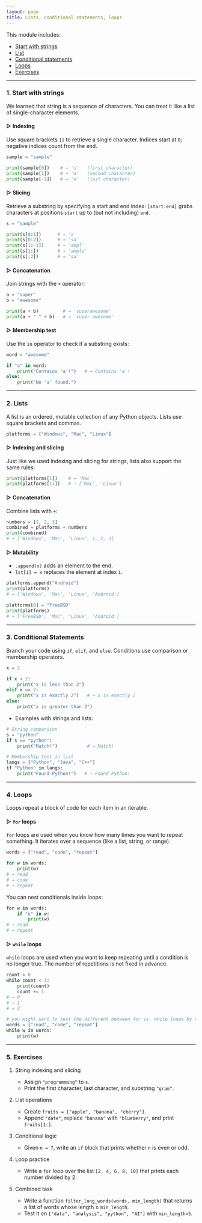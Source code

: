 ```yaml
---
layout: page
title: Lists, conditional statements, loops
---
```


This module includes:
- [Start with strings](#1-working-with-strings)
- [List](#2-lists)
- [Conditional statements](#3-conditional-statements)
- [Loops](#4-loops)
- [Exercises](5#5-exercises)

---

### 1. Start with strings

We learned that string is a sequence of characters. You can treat it like a list of single-character elements.

#### ▷ Indexing  
Use square brackets `[]` to retrieve a single character. Indices start at `0`; negative indices count from the end.

```python
sample = "sample"

print(sample[0])    # → 's'   (first character)
print(sample[1])    # → 'a'   (second character)
print(sample[-1])   # → 'e'   (last character)
````

#### ▷ Slicing

Retrieve a substring by specifying a start and end index: `[start:end]` grabs characters at positions `start` up to (but not including) `end`.

```python
s = "sample"

print(s[0:1])      # → 's'
print(s[0:2])      # → 'sa'
print(s[1:-1])     # → 'ampl'
print(s[1:])       # → 'ample'
print(s[:2])       # → 'sa'
```

#### ▷ Concatenation

Join strings with the `+` operator:

```python
a = "super"
b = "awesome"

print(a + b)         # → 'superawesome'
print(a + " " + b)   # → 'super awesome'
```

#### ▷ Membership test

Use the `in` operator to check if a substring exists:

```python
word = "awesome"

if "a" in word:
    print("Contains 'a'!")   # → Contains 'a'!
else:
    print("No 'a' found.")
```

---

### 2. Lists

A list is an ordered, mutable collection of any Python objects. Lists use square brackets and commas.

```python
platforms = ["Windows", "Mac", "Linux"]
```

#### ▷ Indexing and slicing

Just like we used indexing and slicing for strings, lists also support the same rules:

```python
print(platforms[1])    # → 'Mac'
print(platforms[1:])   # → ['Mac', 'Linux']
```

#### ▷ Concatenation

Combine lists with `+`:

```python
numbers = [1, 2, 3]
combined = platforms + numbers
print(combined)
# → ['Windows', 'Mac', 'Linux', 1, 2, 3]
```

#### ▷ Mutability

* `.append(x)` adds an element to the end.
* `lst[i] = x` replaces the element at index `i`.

```python
platforms.append("Android")
print(platforms)
# → ['Windows', 'Mac', 'Linux', 'Android']

platforms[0] = "FreeBSD"
print(platforms)
# → ['FreeBSD', 'Mac', 'Linux', 'Android']
```

---

### 3. Conditional Statements

Branch your code using `if`, `elif`, and `else`. Conditions use comparison or membership operators.

```python
x = 2

if x < 2:
    print("x is less than 2")
elif x == 2:
    print("x is exactly 2")   # → x is exactly 2
else:
    print("x is greater than 2")
```

* Examples with strings and lists:

```python
# String comparison
s = "python"
if s == "python":
    print("Match!")           # → Match!

# Membership test in list
langs = ["Python", "Java", "C++"]
if "Python" in langs:
    print("Found Python!")   # → Found Python!
```

---

### 4. Loops

Loops repeat a block of code for each item in an iterable.

#### ▷ `for` loops
`for` loops are used when you know how many times you want to repeat something. It iterates over a sequence (like a list, string, or range).

```python
words = ["read", "code", "repeat"]

for w in words:
    print(w)
# → read
# → code
# → repeat
```

You can nest conditionals inside loops:

```python
for w in words:
    if "e" in w:
        print(w)
# → read
# → repeat
```

#### ▷ `while` loops
`while` loops are used when you want to keep repeating until a condition is no longer true. The number of repetitions is not fixed in advance.

```python
count = 0
while count < 3:
    print(count)
    count += 1
# → 0
# → 1
# → 2
```

```python
# you might want to test the different between for vs. while loops by running the following code!
words = ["read", "code", "repeat"]
while w in words:
    print(w)
```


---

### 5. Exercises

1. String indexing and slicing

   * Assign `"programming"` to `s`.
   * Print the first character, last character, and substring `"gram"`.

2. List operations

   * Create `fruits = ["apple", "banana", "cherry"]`.
   * Append `"date"`, replace `"banana"` with `"blueberry"`, and print `fruits[1:]`.

3. Conditional logic

   * Given `n = 7`, write an `if` block that prints whether `n` is even or odd.

4. Loop practice

   * Write a `for` loop over the list `[2, 4, 6, 8, 10]` that prints each number divided by 2.

5. Combined task

   * Write a function `filter_long_words(words, min_length)` that returns a list of words whose length ≥ `min_length`.
   * Test it on `["data", "analysis", "python", "AI"]` with `min_length=5`.
